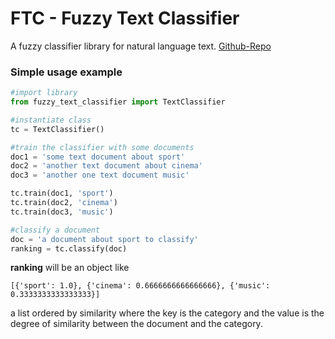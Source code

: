 # FTC - Fuzzy Text Classifier

A fuzzy classifier library for natural language text.
[Github-Repo](https://github.com/raffaellopaletta/ftc)


### Simple usage example

```python
#import library
from fuzzy_text_classifier import TextClassifier  

#instantiate class
tc = TextClassifier()

#train the classifier with some documents
doc1 = 'some text document about sport'
doc2 = 'another text document about cinema'
doc3 = 'another one text document music'

tc.train(doc1, 'sport')
tc.train(doc2, 'cinema')
tc.train(doc3, 'music')

#classify a document
doc = 'a document about sport to classify'
ranking = tc.classify(doc)
```

**ranking** will be an object like 

`[{'sport': 1.0}, {'cinema': 0.6666666666666666}, {'music': 0.3333333333333333}]
`

a list ordered by similarity where the key is the category and the value is the degree of similarity between 
the document and the category. 